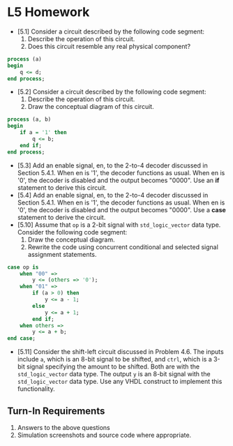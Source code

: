 # L5 Homework
- [5.1] Consider a circuit described by the following code segment:
  1. Describe the operation of this circuit.
  2. Does this circuit resemble any real physical component?

```vhdl
process (a)
begin
	q <= d;
end process;
```

- [5.2] Consider a circuit described by the following code segment:
  1. Describe the operation of this circuit.
  2. Draw the conceptual diagram of this circuit.

```vhdl
process (a, b)
begin
	if a = '1' then
		q <= b;
	end if;
end process;
```

- [5.3] Add an enable signal, en, to the 2-to-4 decoder discussed in Section 5.4.1.  When en is '1', the decoder functions as usual.  When en is '0', the decoder is disabled and the output becomes "0000".  Use an **if** statement to derive this circuit.
- [5.4] Add an enable signal, en, to the 2-to-4 decoder discussed in Section 5.4.1.  When en is '1', the decoder functions as usual.  When en is '0', the decoder is disabled and the output becomes "0000".  Use a **case** statement to derive the circuit.
- [5.10] Assume that `op` is a 2-bit signal with `std_logic_vector` data type.  Consider the following code segment:
  1. Draw the conceptual diagram.
  2. Rewrite the code using concurrent conditional and selected signal assignment statements.

```vhdl
case op is
	when "00" =>
		y <= (others => '0');
	when "01" =>
		if (a > 0) then
			y <= a - 1;
		else
			y <= a + 1;
		end if;
	when others =>
		y <= a + b;
end case;
```

- [5.11] Consider the shift-left circuit discussed in Problem 4.6.  The inputs include `a`, which is an 8-bit signal to be shifted, and `ctrl`, which is a 3-bit signal specifying the amount to be shifted.  Both are with the `std_logic_vector` data type.  The output `y` is an 8-bit signal with the `std_logic_vector` data type.  Use any VHDL construct to implement this functionality.

## Turn-In Requirements

1. Answers to the above questions
2. Simulation screenshots and source code where appropriate.
